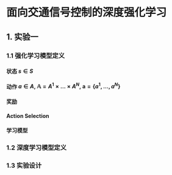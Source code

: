 # 面向交通信号控制的深度强化学习

## 1. 实验一
### 1.1 强化学习模型定义
#### 状态 $s\in S$
#### 动作 $a\in A,~ \mathbb{A}=A^1\times \ldots\times A^N,~ \bm{a}=\{a^1,\ldots,a^N\}$
#### 奖励
#### Action Selection
#### 学习模型
### 1.2 深度学习模型定义
### 1.3 实验设计